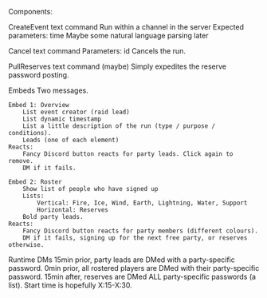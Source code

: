 Components:

CreateEvent text command
    Run within a channel in the server
    Expected parameters: time
        Maybe some natural language parsing later

Cancel text command
    Parameters: id
    Cancels the run.

PullReserves text command (maybe)
    Simply expedites the reserve password posting.

Embeds
    Two messages.

    Embed 1: Overview
        List event creator (raid lead)
        List dynamic timestamp
        List a little description of the run (type / purpose / conditions).
        Leads (one of each element)
    Reacts:
        Fancy Discord button reacts for party leads. Click again to remove.
        DM if it fails.

    Embed 2: Roster
        Show list of people who have signed up
        Lists:
            Vertical: Fire, Ice, Wind, Earth, Lightning, Water, Support
            Horizontal: Reserves
        Bold party leads.
    Reacts:
        Fancy Discord button reacts for party members (different colours).
        DM if it fails, signing up for the next free party, or reserves otherwise.

Runtime DMs
    15min prior, party leads are DMed with a party-specific password.
    0min prior, all rostered players are DMed with their party-specific password.
    15min after, reserves are DMed ALL party-specific passwords (a list).
    Start time is hopefully X:15-X:30.



